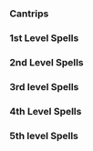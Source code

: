 ### Cantrips

### 1st Level Spells

### 2nd Level Spells

### 3rd level Spells

### 4th Level Spells

### 5th level Spells
